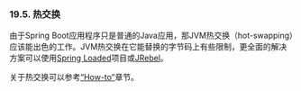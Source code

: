 ### 19.5. 热交换

由于Spring Boot应用程序只是普通的Java应用，那JVM热交换（hot-swapping）应该能出色的工作。JVM热交换在它能替换的字节码上有些限制，更全面的解决方案可以使用[Spring Loaded](https://github.com/spring-projects/spring-loaded)项目或[JRebel](http://zeroturnaround.com/software/jrebel/)。

关于热交换可以参考[“How-to”](http://docs.spring.io/spring-boot/docs/current-SNAPSHOT/reference/htmlsingle/#howto-hotswapping)章节。
